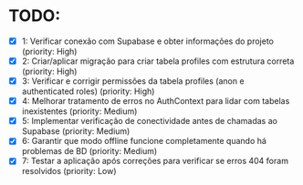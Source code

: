 # TODO:

- [x] 1: Verificar conexão com Supabase e obter informações do projeto (priority: High)
- [x] 2: Criar/aplicar migração para criar tabela profiles com estrutura correta (priority: High)
- [x] 3: Verificar e corrigir permissões da tabela profiles (anon e authenticated roles) (priority: High)
- [x] 4: Melhorar tratamento de erros no AuthContext para lidar com tabelas inexistentes (priority: Medium)
- [x] 5: Implementar verificação de conectividade antes de chamadas ao Supabase (priority: Medium)
- [x] 6: Garantir que modo offline funcione completamente quando há problemas de BD (priority: Medium)
- [x] 7: Testar a aplicação após correções para verificar se erros 404 foram resolvidos (priority: Low)
